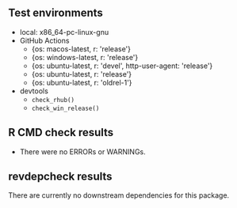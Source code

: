 ## Test environments

- local: x86_64-pc-linux-gnu
- GitHub Actions
  - {os: macos-latest,   r: 'release'}
  - {os: windows-latest, r: 'release'}
  - {os: ubuntu-latest,   r: 'devel', http-user-agent: 'release'}
  - {os: ubuntu-latest,   r: 'release'}
  - {os: ubuntu-latest,   r: 'oldrel-1'}
- devtools
  - `check_rhub()`
  - `check_win_release()`

## R CMD check results

- There were no ERRORs or WARNINGs.

## revdepcheck results

There are currently no downstream dependencies for this package.
